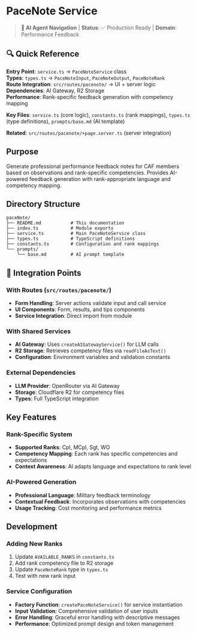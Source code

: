 # PaceNote Service

> **🤖 AI Agent Navigation** | **Status**: ✅ Production Ready | **Domain**: Performance Feedback

## 🔍 Quick Reference

**Entry Point**: `service.ts` → `PaceNoteService` class  
**Types**: `types.ts` → `PaceNoteInput`, `PaceNoteOutput`, `PaceNoteRank`  
**Route Integration**: `src/routes/pacenote/` → UI + server logic  
**Dependencies**: AI Gateway, R2 Storage  
**Performance**: Rank-specific feedback generation with competency mapping

**Key Files**: `service.ts` (core logic), `constants.ts` (rank mappings), `types.ts` (type definitions), `prompts/base.md` (AI template)

**Related**: `src/routes/pacenote/+page.server.ts` (server integration)

## Purpose

Generate professional performance feedback notes for CAF members based on observations and rank-specific competencies. Provides AI-powered feedback generation with rank-appropriate language and competency mapping.

## Directory Structure

```
paceNote/
├── README.md           # This documentation
├── index.ts            # Module exports
├── service.ts          # Main PaceNoteService class
├── types.ts            # TypeScript definitions
├── constants.ts        # Configuration and rank mappings
└── prompts/
    └── base.md         # AI prompt template
```

## 🔄 Integration Points

### With Routes (`src/routes/pacenote/`)
- **Form Handling**: Server actions validate input and call service
- **UI Components**: Form, results, and tips components
- **Service Integration**: Direct import from module

### With Shared Services
- **AI Gateway**: Uses `createAIGatewayService()` for LLM calls
- **R2 Storage**: Retrieves competency files via `readFileAsText()`
- **Configuration**: Environment variables and validation constants

### External Dependencies
- **LLM Provider**: OpenRouter via AI Gateway
- **Storage**: Cloudflare R2 for competency files
- **Types**: Full TypeScript integration

## Key Features

### Rank-Specific System
- **Supported Ranks**: Cpl, MCpl, Sgt, WO
- **Competency Mapping**: Each rank has specific competencies and expectations
- **Context Awareness**: AI adapts language and expectations to rank level

### AI-Powered Generation
- **Professional Language**: Military feedback terminology
- **Contextual Feedback**: Incorporates observations with competencies
- **Usage Tracking**: Cost monitoring and performance metrics

## Development

### Adding New Ranks
1. Update `AVAILABLE_RANKS` in `constants.ts`
2. Add rank competency file to R2 storage
3. Update `PaceNoteRank` type in `types.ts`
4. Test with new rank input

### Service Configuration
- **Factory Function**: `createPaceNoteService()` for service instantiation
- **Input Validation**: Comprehensive validation of user inputs
- **Error Handling**: Graceful error handling with descriptive messages
- **Performance**: Optimized prompt design and token management

